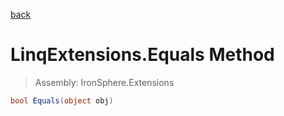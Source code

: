 ﻿

[back](/IronSphere.Extensions/types/LinqExtensions)

# LinqExtensions.Equals Method

> Assembly: IronSphere.Extensions

```csharp
bool Equals(object obj)
```



 